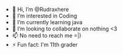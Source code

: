 - 👋 Hi, I’m @Rudraxhere
- 👀 I’m interested in Coding
- 🌱 I’m currently learning java
- 💞️ I’m looking to collaborate on nothing <3
- 📫 No need to reach me =|) 
- ⚡ Fun fact: I'm 11th grader

<!---
Rudraxhere/Rudraxhere is a ✨ special ✨ repository because its `README.md` (this file) appears on your GitHub profile.
You can click the Preview link to take a look at your changes.
--->
